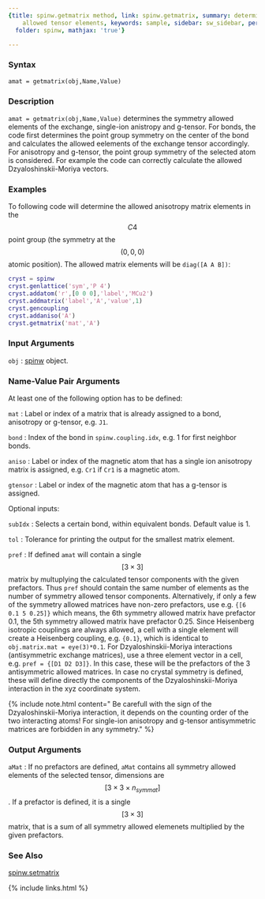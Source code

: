 ```yaml
---
{title: spinw.getmatrix method, link: spinw.getmatrix, summary: determines the symmetry
    allowed tensor elements, keywords: sample, sidebar: sw_sidebar, permalink: spinw_getmatrix,
  folder: spinw, mathjax: 'true'}

---
```

  
### Syntax
  
`amat = getmatrix(obj,Name,Value)`
  
### Description
  
`amat = getmatrix(obj,Name,Value)` determines the symmetry allowed
elements of the exchange, single-ion anistropy and g-tensor. For bonds,
the code first determines the point group symmetry on the center of the
bond and calculates the allowed eelements of the exchange tensor
accordingly. For anisotropy and g-tensor, the point group symmetry of the
selected atom is considered. For example the code can correctly calculate
the allowed Dzyaloshinskii-Moriya vectors.
  
### Examples
  
To following code will determine the allowed anisotropy matrix elements
in the $$C4$$ point group (the symmetry at the $$(0,0,0)$$ atomic position).
The allowed matrix elements will be `diag([A A B])`:
 
```matlab
cryst = spinw
cryst.genlattice('sym','P 4')
cryst.addatom('r',[0 0 0],'label','MCu2')
cryst.addmatrix('label','A','value',1)
cryst.gencoupling
cryst.addaniso('A')
cryst.getmatrix('mat','A')
```
  
### Input Arguments
  
`obj`
: [spinw](spinw) object.
  
### Name-Value Pair Arguments
 
At least one of the following option has to be defined:
  
`mat`
: Label or index of a matrix that is already assigned to
  a bond, anisotropy or g-tensor, e.g. `J1`.
  
`bond`
: Index of the bond in `spinw.coupling.idx`, e.g. 1 for first neighbor
  bonds.
  
`aniso`
: Label or index of the magnetic atom that has a single ion
  anisotropy matrix is assigned, e.g. `Cr1` if `Cr1` is a magnetic atom.
  
`gtensor`
: Label or index of the magnetic atom that has a g-tensor is 
  assigned.
 
Optional inputs:
  
`subIdx`
: Selects a certain bond, within equivalent bonds. Default value is 1.
 
`tol`
: Tolerance for printing the output for the smallest matrix
  element.
  
`pref`
: If defined `amat` will contain a single $$[3\times 3]$$ matrix by
  multuplying the calculated tensor components with the given prefactors.
  Thus `pref` should contain the same number of elements as the number of
  symmetry allowed tensor components. Alternatively, if only a few of the
  symmetry allowed matrices have non-zero prefactors, use e.g. 
  `{[6 0.1 5 0.25]}` which means, the 6th symmetry allowed matrix have
  prefactor 0.1, the 5th symmetry allowed matrix have prefactor 0.25.
  Since Heisenberg isotropic couplings are always allowed, a cell with a
  single element will create a Heisenberg coupling, e.g. `{0.1}`, which is
  identical to `obj.matrix.mat = eye(3)*0.1`. For Dzyaloshinskii-Moriya
  interactions (antisymmetric exchange matrices), use a three element
  vector in a cell, e.g. `pref = {[D1 D2 D3]}`. In this case, these will
  be the prefactors of the 3 antisymmetric allowed matrices. In
  case no crystal symmetry is defined, these will define directly the
  components of the  Dzyaloshinskii-Moriya interaction in the xyz
  coordinate system.
 
  {% include note.html content=" Be carefull with the sign of the Dzyaloshinskii-Moriya
  interaction, it depends on the counting order of the two interacting
  atoms! For single-ion anisotropy and g-tensor antisymmetric matrices
  are forbidden in any symmetry." %}
  
### Output Arguments
  
`aMat`
: If no prefactors are defined, `aMat` contains all symmetry
  allowed elements of the selected tensor, dimensions are $$[3\times 3\times n_{symmat}]$$.
  If a prefactor is defined, it is a single $$[3\times 3]$$ matrix, that is
  a sum of all symmetry allowed elemenets multiplied by the given
  prefactors.
  
### See Also
  
[spinw.setmatrix](spinw_setmatrix)
 

{% include links.html %}
